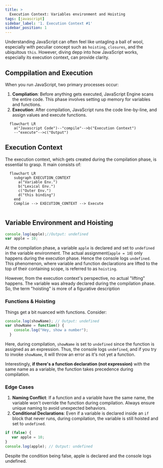 ```yaml
---
title: >
  Execution Context: Variables environment and Hoisting
tags: [javascript]
sidebar_label: '1. Execution Context #1'
sidebar_position: 1
---
```


Understanding JavaScript can often feel like untagling a ball of wool, especially with peculiar concept such as `hoisting`, `closures`, and the ubiquitous `this`. However, diving depp into how JavaScript works, especially its execution context, can provide clarity.

## Comppilation and Execution
When you run JavaScript, two primary processes occur:
1. **Compliation**: Before anything gets executed, JavaScript Engine scans the entire code. This phase involves setting up memory for variables and functions.
2. **Execution**: After compilation, JavaScript runs the code line-by-line, and assign values and execute functions.
```mermaid
  flowchart LR
    a("Javascript Code")--"compile"-->b("Execution Context")
    --"execute"-->c("Output")

```


## Execution Context
The execution context, which gets created during the compilation phase, is essential to grasp. It main consists of:
```mermaid 
  flowchart LR
    subgraph EXECUTION_CONTEXT
      a("Variable Env.")
      b("Lexical Env.")
      c("Outer Env.")
      d("this binding")
    end
    Complie --> EXECUTION_CONTEXT --> Execute
    
```

## Variable Environment and Hoisting
```js title="Sample Code"
console.log(apple);//Output: undefined
var apple = 10;
```
At the compilation phase, a variable `apple` is declared and set to `undefined` in the variable environment. The actual assignment(`apple = 10`) only happens during the execution phase. Hence the console logs `undefined`. This phenomenon, where variable and function declarations are lifted to the top of their containing scope, is referred to as `hoisting`.

However, from the execution context's perspective, no actual "lifting" happens. The variable was already declared during the compilation phase. So, the term "hoisting" is more of a figurative description

### Functions & Hoisting
Things get a bit nuanced with functions. Consider:

```javascript
console.log(showName); // Output: undefined
var showName = function() { 
    console.log("Hey, show a number"); 
  }
```

Here, during compilation, `showName` is set to `undefined` since the function is assigned as an expression. Thus, the console logs `undefined`, and if you try to invoke `showName`, it will throw an error as it's not yet a function.

Interestingly, **if there's a function declaration (not expression)** with the same name as a variable, the function takes precedence during compilation.

### Edge Cases
1. **Naming Conflict**: If a function and a variable have the same name, the variable won't override the function during compilation. Always ensure unique naming to avoid unexpected behaviors.
2. **Conditional Declarations**: Even if a variable is declared inside an `if` block that never runs, during compilation, the variable is still hoisted and set to `undefined`.
```javascript
if (false) {
   var apple = 10;
}
console.log(apple); // Output: undefined
```
Despite the condition being false, apple is declared and the console logs undefined.
